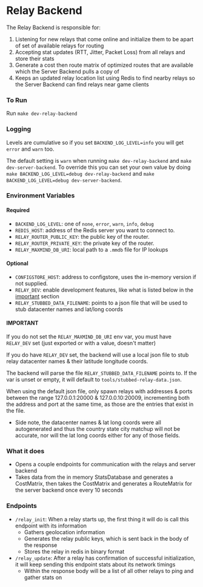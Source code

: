 # Relay Backend

The Relay Backend is responsible for:

1. Listening for new relays that come online and initialize them to be apart of set of available relays for routing
2. Accepting stat updates (RTT, Jitter, Packet Loss) from all relays and store their stats
3. Generate a cost then route matrix of optimized routes that are available which the Server Backend pulls a copy of
4. Keeps an updated relay location list using Redis to find nearby relays so the Server Backend can find relays near game clients

### To Run

Run `make dev-relay-backend`

### Logging

Levels are cumulative so if you set `BACKEND_LOG_LEVEL=info` you will get `error` and `warn` too.

The default setting is `warn` when running `make dev-relay-backend` and `make dev-server-backend`. To override this you can set your own value by doing `make BACKEND_LOG_LEVEL=debug dev-relay-backend` and `make BACKEND_LOG_LEVEL=debug dev-server-backend`.

### Environment Variables

#### Required

- `BACKEND_LOG_LEVEL`: one of `none`, `error`, `warn`, `info`, `debug` 
- `REDIS_HOST`: address of the Redis server you want to connect to.
- `RELAY_ROUTER_PUBLIC_KEY`: the public key of the router.
- `RELAY_ROUTER_PRIVATE_KEY`: the private key of the router.
- `RELAY_MAXMIND_DB_URI`: local path to a `.mmdb` file for IP lookups

#### Optional

- `CONFIGSTORE_HOST`: address to configstore, uses the in-memory version if not supplied.
- `RELAY_DEV`: enable development features, like what is listed below in the [important](#important) section
- `RELAY_STUBBED_DATA_FILENAME`: points to a json file that will be used to stub datacenter names and lat/long coords

#### IMPORTANT

If you do not set the `RELAY_MAXMIND_DB_URI` env var, you must have `RELAY_DEV` set (just exported or with a value, doesn't matter)

If you do have `RELAY_DEV` set, the backend will use a local json file to stub relay datacenter names & their latitude longitude coords.

The backend will parse the file `RELAY_STUBBED_DATA_FILENAME` points to. If the var is unset or empty, it will default to `tools/stubbed-relay-data.json`.

When using the default json file, only spawn relays with addresses & ports between the range 127.0.0.1:20000 & 127.0.0.10:20009, incrementing both the address and port at the same time, as those are the entries that exist in the file.

- Side note, the datacenter names & lat long coords were all autogenerated and thus the country state city matchup will not be accurate, nor will the lat long coords either for any of those fields.

### What it does

- Opens a couple endpoints for communication with the relays and server backend
- Takes data from the in memory StatsDatabase and generates a CostMatrix, then takes the CostMatrix and generates a RouteMatrix for the server backend once every 10 seconds

### Endpoints

- `/relay_init`: When a relay starts up, the first thing it will do is call this endpoint with its information
  - Gathers geolocation information
  - Generates the relay public keys, which is sent back in the body of the response
  - Stores the relay in redis in binary format
- `/relay_update`: After a relay has confirmation of successful initialization, it will keep sending this endpoint stats about its network timings
  - Within the response body will be a list of all other relays to ping and gather stats on